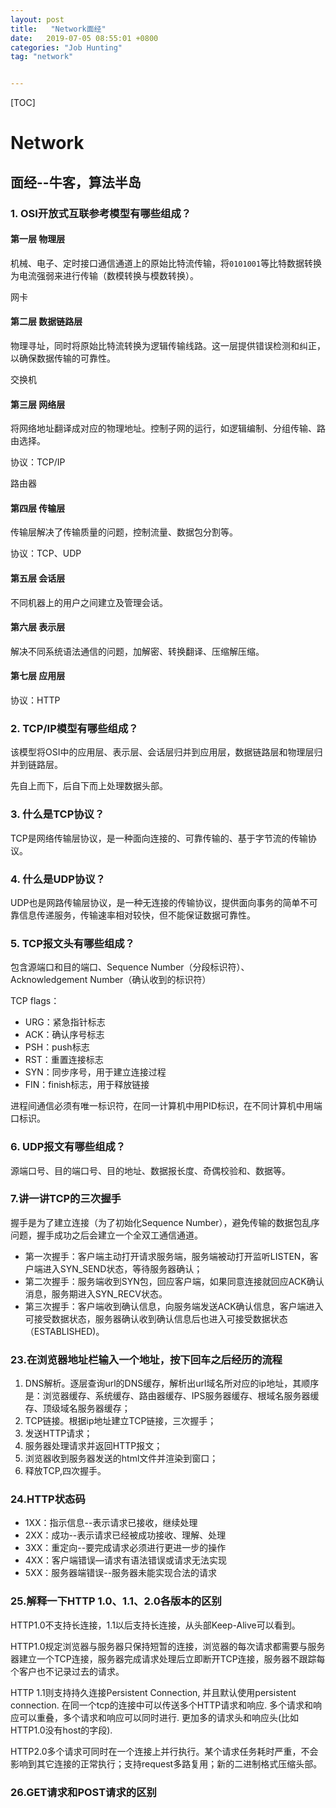 ```yaml
---
layout: post
title:   "Network面经"
date:   2019-07-05 08:55:01 +0800
categories: "Job Hunting"
tag: "network"


---
```


[TOC]





# Network

## 面经--牛客，算法半岛

### 1. OSI开放式互联参考模型有哪些组成？

#### 第一层 物理层

机械、电子、定时接口通信通道上的原始比特流传输，将`0101001`等比特数据转换为电流强弱来进行传输（数模转换与模数转换）。

网卡

#### 第二层 数据链路层

物理寻址，同时将原始比特流转换为逻辑传输线路。这一层提供错误检测和纠正，以确保数据传输的可靠性。

交换机

#### 第三层 网络层

将网络地址翻译成对应的物理地址。控制子网的运行，如逻辑编制、分组传输、路由选择。

协议：TCP/IP

路由器

#### 第四层 传输层

传输层解决了传输质量的问题，控制流量、数据包分割等。

协议：TCP、UDP

#### 第五层 会话层

不同机器上的用户之间建立及管理会话。

#### 第六层 表示层

解决不同系统语法通信的问题，加解密、转换翻译、压缩解压缩。

#### 第七层 应用层

协议：HTTP

### 2. TCP/IP模型有哪些组成？

该模型将OSI中的应用层、表示层、会话层归并到应用层，数据链路层和物理层归并到链路层。

先自上而下，后自下而上处理数据头部。

### 3. 什么是TCP协议？

TCP是网络传输层协议，是一种面向连接的、可靠传输的、基于字节流的传输协议。

### 4. 什么是UDP协议？

UDP也是网路传输层协议，是一种无连接的传输协议，提供面向事务的简单不可靠信息传递服务，传输速率相对较快，但不能保证数据可靠性。

### 5. TCP报文头有哪些组成？

包含源端口和目的端口、Sequence Number（分段标识符）、Acknowledgement Number（确认收到的标识符）

TCP flags：

- URG：紧急指针标志 
- ACK：确认序号标志 
- PSH：push标志 
- RST：重置连接标志 
- SYN：同步序号，用于建立连接过程 
- FIN：finish标志，用于释放链接

进程间通信必须有唯一标识符，在同一计算机中用PID标识，在不同计算机中用端口标识。

### 6. UDP报文有哪些组成？

源端口号、目的端口号、目的地址、数据报长度、奇偶校验和、数据等。

### 7.讲一讲TCP的三次握手

握手是为了建立连接（为了初始化Sequence Number），避免传输的数据包乱序问题，握手成功之后会建立一个全双工通信通道。

* 第一次握手：客户端主动打开请求服务端，服务端被动打开监听LISTEN，客户端进入SYN_SEND状态，等待服务器确认；
* 第二次握手：服务端收到SYN包，回应客户端，如果同意连接就回应ACK确认消息，服务期进入SYN_RECV状态。
* 第三次握手：客户端收到确认信息，向服务端发送ACK确认信息，客户端进入可接受数据状态，服务器确认收到确认信息后也进入可接受数据状态（ESTABLISHED)。

### 23.在浏览器地址栏输入一个地址，按下回车之后经历的流程

1. DNS解析。逐层查询url的DNS缓存，解析出url域名所对应的ip地址，其顺序是：浏览器缓存、系统缓存、路由器缓存、IPS服务器缓存、根域名服务器缓存、顶级域名服务器缓存；
2. TCP链接。根据ip地址建立TCP链接，三次握手；
3. 发送HTTP请求；
4. 服务器处理请求并返回HTTP报文；
5. 浏览器收到服务器发送的html文件并渲染到窗口；
6. 释放TCP,四次握手。

### 24.HTTP状态码

* 1XX：指示信息--表示请求已接收，继续处理
* 2XX：成功--表示请求已经被成功接收、理解、处理
* 3XX：重定向--要完成请求必须进行更进一步的操作
* 4XX：客户端错误—请求有语法错误或请求无法实现
* 5XX：服务器端错误--服务器未能实现合法的请求

### 25.解释一下HTTP 1.0、1.1、2.0各版本的区别

HTTP1.0不支持长连接，1.1以后支持长连接，从头部Keep-Alive可以看到。

HTTP1.0规定浏览器与服务器只保持短暂的连接，浏览器的每次请求都需要与服务器建立一个TCP连接，服务器完成请求处理后立即断开TCP连接，服务器不跟踪每个客户也不记录过去的请求。

HTTP 1.1则支持持久连接Persistent Connection, 并且默认使用persistent  connection. 在同一个tcp的连接中可以传送多个HTTP请求和响应. 多个请求和响应可以重叠，多个请求和响应可以同时进行. 更加多的请求头和响应头(比如HTTP1.0没有host的字段).

HTTP2.0多个请求可同时在一个连接上并行执行。某个请求任务耗时严重，不会影响到其它连接的正常执行；支持request多路复用；新的二进制格式压缩头部。

### 26.GET请求和POST请求的区别

